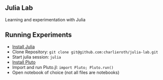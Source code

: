 ## Julia Lab

Learning and experimentation with Julia

## Running Experiments

- [Install Julia](https://julialang.org/downloads/)
- Clone Repository: `git clone git@github.com:charlieroth/julia-lab.git`
- Start julia session: `julia`
- [Install Pluto](https://github.com/fonsp/Pluto.jl)
- Import and run Pluto.jl: `import Pluto; Pluto.run()`
- Open notebook of choice (not all files are notebooks)
